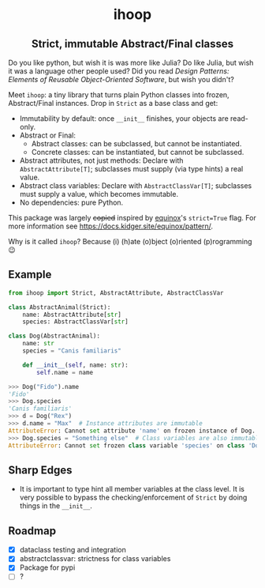 
<h1 align="center">ihoop</h1>
<h2 align="center">Strict, immutable Abstract/Final classes</h2>

Do you like python, but wish it is was more like Julia? Do like Julia, but wish it was a language other people used? Did you read *Design Patterns: Elements of Reusable Object-Oriented Software*, but wish you didn't? 

Meet `ihoop`: a tiny library that turns plain Python classes into frozen, Abstract/Final instances. Drop in `Strict` as a base class and get:
- Immutability by default: once `__init__` finishes, your objects are read-only.  
- Abstract or Final:
  - Abstract classes: can be subclassed, but cannot be instantiated.  
  - Concrete classes: can be instantiated, but cannot be subclassed.  
- Abstract attributes, not just methods: Declare with `AbstractAttribute[T]`; subclasses must supply (via type hints) a real value.
- Abstract class variables: Declare with `AbstractClassVar[T]`; subclasses must supply a value, which becomes immutable.
- No dependencies: pure Python.


This package was largely ~~copied~~ inspired by [equinox](https://docs.kidger.site/equinox/)'s `strict=True` flag. For more information see https://docs.kidger.site/equinox/pattern/.

Why is it called `ihoop`? Because (i) (h)ate (o)bject (o)riented (p)rogramming 😉

## Example

```python
from ihoop import Strict, AbstractAttribute, AbstractClassVar

class AbstractAnimal(Strict):
    name: AbstractAttribute[str]
    species: AbstractClassVar[str]

class Dog(AbstractAnimal):
    name: str
    species = "Canis familiaris"

    def __init__(self, name: str):
        self.name = name

>>> Dog("Fido").name
'Fido'
>>> Dog.species
'Canis familiaris'
>>> d = Dog("Rex")
>>> d.name = "Max"  # Instance attributes are immutable
AttributeError: Cannot set attribute 'name' on frozen instance of Dog. strict objects are immutable after initialization.
>>> Dog.species = "Something else"  # Class variables are also immutable once resolved
AttributeError: Cannot set frozen class variable 'species' on class 'Dog'. Class variables resolved from abstract requirements are immutable.
```

## Sharp Edges

- It is important to type hint all member variables at the class level. It is very possible to bypass the checking/enforcement of `Strict` by doing things in the `__init__`.

## Roadmap

- [x] dataclass testing and integration
- [x] abstractclassvar: strictness for class variables
- [x] Package for pypi
- [ ] ?
